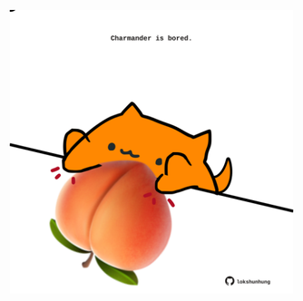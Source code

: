 <!-- built at 31/01/2024, 05:00:48 UTC -->
<p align="center">
  <img width="500" height="500" src="./ReadmeImage.svg">
</p>
